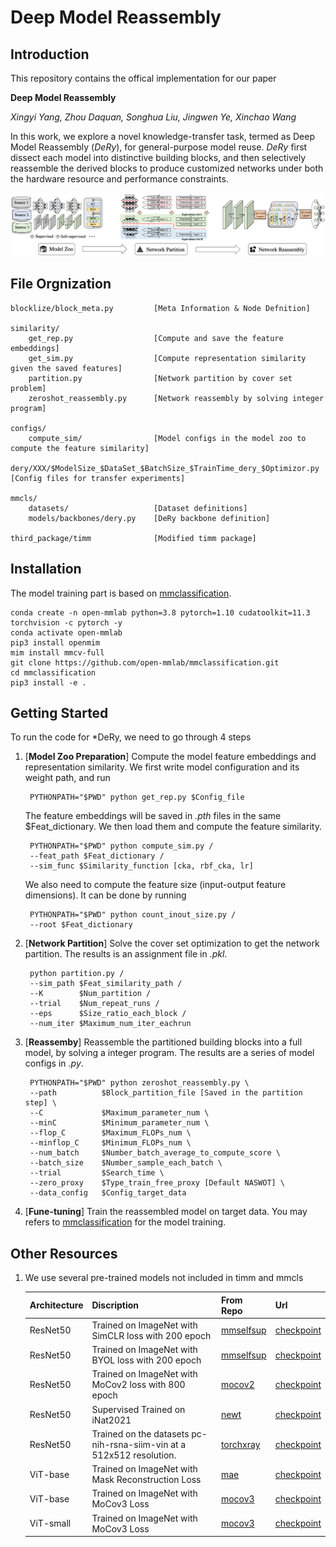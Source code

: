 # Deep Model Reassembly
## Introduction
This repository contains the offical implementation for our paper

**Deep Model Reassembly**

*Xingyi Yang, Zhou Daquan, Songhua Liu, Jingwen Ye, Xinchao Wang*

In this work, we explore a novel knowledge-transfer task, termed as Deep Model Reassembly (*DeRy*), for general-purpose model reuse. *DeRy* first dissect each model into distinctive building blocks, and then selectively reassemble the derived blocks to produce customized networks under both the hardware resource and performance constraints.

![pipeline](assets/pipeline.png)

## File Orgnization

    blocklize/block_meta.py         [Meta Information & Node Defnition]

    similarity/
        get_rep.py                  [Compute and save the feature embeddings]
        get_sim.py                  [Compute representation similarity given the saved features]
        partition.py                [Network partition by cover set problem]
        zeroshot_reassembly.py      [Network reassembly by solving integer program]

    configs/
        compute_sim/                [Model configs in the model zoo to compute the feature similarity]
        dery/XXX/$ModelSize_$DataSet_$BatchSize_$TrainTime_dery_$Optimizor.py   [Config files for transfer experiments]

    mmcls/
        datasets/                   [Dataset definitions]
        models/backbones/dery.py    [DeRy backbone definition]

    third_package/timm              [Modified timm package]

    

## Installation
The model training part is based on [mmclassification](https://github.com/open-mmlab/mmclassification). 

    conda create -n open-mmlab python=3.8 pytorch=1.10 cudatoolkit=11.3 torchvision -c pytorch -y
    conda activate open-mmlab
    pip3 install openmim
    mim install mmcv-full
    git clone https://github.com/open-mmlab/mmclassification.git
    cd mmclassification
    pip3 install -e .


## Getting Started
To run the code for *DeRy, we need to go through 4 steps

1. [**Model Zoo Preparation**] Compute the model feature embeddings and representation similarity. We first write model configuration and its weight path, and run
            
        PYTHONPATH="$PWD" python get_rep.py $Config_file

    The feature embeddings will be saved in *.pth* files in the same $Feat_dictionary. We then load them and compute the feature similarity.

        PYTHONPATH="$PWD" python compute_sim.py /
        --feat_path $Feat_dictionary /
        --sim_func $Similarity_function [cka, rbf_cka, lr]

    We also need to compute the feature size (input-output feature dimensions). It can be done by running

        PYTHONPATH="$PWD" python count_inout_size.py /
        --root $Feat_dictionary

2. [**Network Partition**] Solve the cover set optimization to get the network partition. The results is an assignment file in *.pkl*.

        python partition.py /
        --sim_path $Feat_similarity_path /
        --K        $Num_partition /
        --trial    $Num_repeat_runs /
        --eps      $Size_ratio_each_block /
        --num_iter $Maximum_num_iter_eachrun

3. [**Reassemby**] Reassemble the partitioned building blocks into a full model, by solving a integer program. The results are a series of model configs in *.py*.

        PYTHONPATH="$PWD" python zeroshot_reassembly.py \
        --path          $Block_partition_file [Saved in the partition step] \
        --C             $Maximum_parameter_num \
        --minC          $Minimum_parameter_num \
        --flop_C        $Maximum_FLOPs_num \
        --minflop_C     $Minimum_FLOPs_num \
        --num_batch     $Number_batch_average_to_compute_score \
        --batch_size    $Number_sample_each_batch \
        --trial         $Search_time \
        --zero_proxy    $Type_train_free_proxy [Default NASWOT] \
        --data_config   $Config_target_data

4. [**Fune-tuning**] Train the reassembled model on target data. You may refers to [mmclassification](https://github.com/open-mmlab/mmclassification) for the model training.

 
 ## Other Resources
 1. We use several pre-trained models not included in timm and mmcls
   
    | Architecture  | Discription  | From Repo |  Url |  
    |---|---|---|---|
    |  ResNet50 |  Trained on ImageNet with SimCLR loss with 200 epoch | [mmselfsup](https://github.com/open-mmlab/mmselfsup/blob/master/docs/en/model_zoo.md)  | [checkpoint](https://download.openmmlab.com/mmselfsup/simclr/simclr_resnet50_8xb32-coslr-200e_in1k_20220428-46ef6bb9.pth)  |  
    |  ResNet50 |  Trained on ImageNet with BYOL loss with 200 epoch | [mmselfsup](https://github.com/open-mmlab/mmselfsup/blob/master/docs/en/model_zoo.md)  | [checkpoint](https://download.openmmlab.com/mmselfsup/byol/byol_resnet50_8xb32-accum16-coslr-200e_in1k_20220225-5c8b2c2e.pth)  |  
    |  ResNet50 |  Trained on ImageNet with MoCov2 loss with 800 epoch  |  [mocov2](https://github.com/facebookresearch/moco) |  [checkpoint](https://dl.fbaipublicfiles.com/moco/moco_checkpoints/moco_v2_800ep/moco_v2_800ep_pretrain.pth.tar) |  
    |  ResNet50 |  Supervised Trained on iNat2021  |  [newt](https://github.com/visipedia/newt/tree/main/benchmark) |  [checkpoint](https://cornell.box.com/s/bnyhq5lwobu6fgjrub44zle0pyjijbmw) |  
    | ResNet50  | Trained on the datasets pc-nih-rsna-siim-vin at a 512x512 resolution.  | [torchxray](https://github.com/mlmed/torchxrayvision)  | [checkpoint](https://github.com/mlmed/torchxrayvision/releases/download/v1/pc-nih-rsna-siim-vin-resnet50-test512-e400-state.pt)  |  
    |  ViT-base |  Trained on ImageNet with Mask Reconstruction Loss  |  [mae](https://github.com/facebookresearch/mae) |  [checkpoint](https://dl.fbaipublicfiles.com/mae/pretrain/mae_pretrain_vit_base.pth) |  
    |  ViT-base |  Trained on ImageNet with MoCov3 Loss  |  [mocov3](https://github.com/facebookresearch/moco-v3/blob/main/CONFIG.md) |  [checkpoint](https://dl.fbaipublicfiles.com/moco-v3/vit-b-300ep/vit-b-300ep.pth.tar) |  
    |  ViT-small |  Trained on ImageNet with MoCov3 Loss  |  [mocov3](https://github.com/facebookresearch/moco-v3/blob/main/CONFIG.md) |  [checkpoint](https://dl.fbaipublicfiles.com/moco-v3/vit-s-300ep/vit-s-300ep.pth.tar) |  

